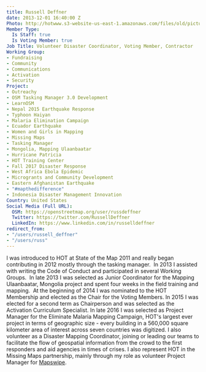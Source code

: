 ```yaml
---
title: Russell Deffner
date: 2013-12-01 16:40:00 Z
Photo: http://hotwww.s3-website-us-east-1.amazonaws.com/files/old/pictures/picture-71-1515514638.jpg
Member Type:
  Is Staff: true
  Is Voting Member: true
Job Title: Volunteer Disaster Coordinator, Voting Member, Contractor
Working Group:
- Fundraising
- Community
- Communications
- Activation
- Security
Project:
- Outreachy
- OSM Tasking Manager 3.0 Development
- LearnOSM
- Nepal 2015 Earthquake Response
- Typhoon Haiyan
- Malaria Elimination Campaign
- Ecuador Earthquake
- Women and Girls in Mapping
- Missing Maps
- Tasking Manager
- Mongolia, Mapping Ulaanbaatar
- Hurricane Patricia
- HOT Training Center
- Fall 2017 Disaster Response
- West Africa Ebola Epidemic
- Microgrants and Community Development
- Eastern Afghanistan Earthquake
- "#mapthedifference"
- Indonesia Disaster Management Innovation
Country: United States
Social Media (Full URL):
  OSM: https://openstreetmap.org/user/russdeffner
  Twitter: https://twitter.com/RussellDeffner
  LinkedIn: https://www.linkedin.com/in/russelldeffner
redirect_from:
- "/users/russell_deffner"
- "/users/russ"
---
```


<p>I was introduced to HOT at State of the Map 2011 and really began contributing in 2012 mostly through the tasking manager.&nbsp; In 2013 I assisted with writing the Code of Conduct and participated in several Working Groups.&nbsp; In late 2013 I was selected as Junior Coordinator for the Mapping Ulaanbaatar, Mongolia project and spent four weeks in the field training and mapping.&nbsp; At the beginning of 2014 I was nominated to the HOT Membership and elected as the Chair for the Voting Members. In 2015 I was elected for a second term as Chairperson and was selected as the Activation Curriculum Specialist. In late 2016 I was selected as Project Manager for the Eliminate Malaria Mapping Campaign, HOT's largest ever project in terms of geographic size - every building in a 560,000 square kilometer area of interest across seven countries was digitized. I also volunteer as a Disaster Mapping Coordinator, joining or leading our teams to facilitate the flow of geospatial information from the crowd to the first responders and aid agencies in times of crises. I also represent HOT in the Missing Maps partnership, mainly through my role as volunteer Project Manager for <a href="http://mapswipe.org/">Mapswipe</a>.</p>
